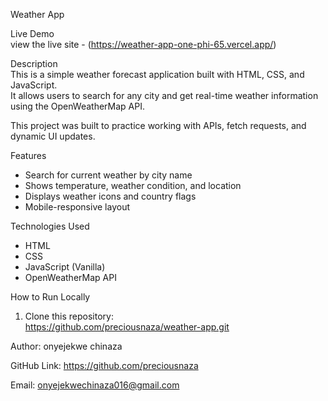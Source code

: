 Weather App

Live Demo  
view the live site - (https://weather-app-one-phi-65.vercel.app/)

Description  
This is a simple weather forecast application built with HTML, CSS, and JavaScript.  
It allows users to search for any city and get real-time weather information using the OpenWeatherMap API.

This project was built to practice working with APIs, fetch requests, and dynamic UI updates.

Features
- Search for current weather by city name
- Shows temperature, weather condition, and location
- Displays weather icons and country flags
- Mobile-responsive layout

Technologies Used
- HTML  
- CSS  
- JavaScript (Vanilla)  
- OpenWeatherMap API


How to Run Locally
1. Clone this repository:  
   https://github.com/preciousnaza/weather-app.git

Author: onyejekwe chinaza

GitHub Link: https://github.com/preciousnaza

Email: onyejekwechinaza016@gmail.com
